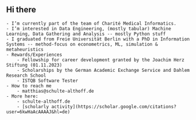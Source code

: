 ## Hi there 
    - I’m currently part of the team of Charité Medical Informatics.
    - I’m interested in Data Engineering, (mostly tabular) Machine Learning, Data Gathering and Analysis -- mostly Python stuff
    - I graduated from Freie Universität Berlin with a PhD in Information Systems -- method-focus on econometrics, ML, simulation & metaheuristics        
    - Rewards/Experiences
        - Fellowship for career development granted by the Joachim Herz Stiftung (01.11.2023)
        - Scholarships by the German Academic Exchange Service and Dahlem Research School
        - ISTQB Software Tester
    - How to reach me
        - matthias@schulte-althoff.de
    - More here:
        - schulte-althoff.de
        - [scholarly activity](https://scholar.google.com/citations?user=6kwHaAcAAAAJ&hl=de)
